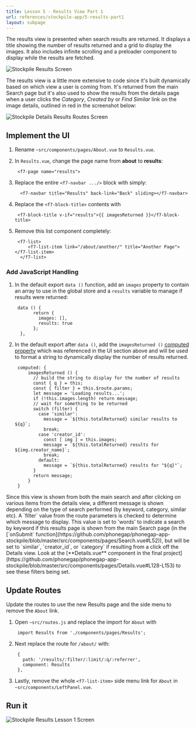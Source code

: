 ```yaml
---
title: Lesson 5 - Results View Part 1
url: references/stockpile-app/5-results-part1
layout: subpage
---
```

The results view is presented when search results are returned. It displays a title showing the number of results returned and a grid to display the images. It also includes infinite scrolling and a preloader component to display while the results are fetched. 

<img class="mobile-image" src="/images/stockpile/results-view.png" alt="Stockpile Results Screen"/>
<!--<img class="mobile-image" src="/images/stockpile/search-results.png" alt="Stockpile Results Screen"/>-->

The results view is a little more extensive to code since it's built dynamically based on which view a user is coming from. It's returned from the main Search page but it's also used to show the results from the details page when a user clicks the *Category*, *Created by* or *Find Similar* link on the image details, outlined in red in the screenshot below:

<img class="mobile-image" src="/images/stockpile/details-results-routes.png" alt="Stockpile Details Results Routes Screen"/>

## Implement the UI 

1. Rename `~src/components/pages/About.vue` to `Results.vue`. 

2. In `Results.vue`, change the page name from **about** to **results**:

		<f7-page name="results">

3. Replace the entire `<f7-navbar .../>` block with simply:

		 <f7-navbar title="Results" back-link="Back" sliding></f7-navbar>

4. Replace the `<f7-block-title>` contents with

		<f7-block-title v-if="results">{{ imagesReturned }}</f7-block-title>

5. Remove this list component completely: 

		<f7-list>
		    <f7-list-item link="/about/another/" title="Another Page"></f7-list-item>
		 </f7-list>

### Add JavaScript Handling
1. In the default export `data ()` function, add an `images` property to contain an array to use in the global store and a `results` variable to manage if results were returned:

		data () {
		      return {
		        images: [],
		        results: true
		      };
		 },


2. In the default export after `data ()`, add the `imagesReturned ()` [computed property](https://vuejs.org/v2/guide/computed.html) which was referenced in the UI section above and will be used to format a string to dynamically display the number of results returned. 

		computed: {		
			imagesReturned () {
			  // build the string to display for the number of results
			  const { q } = this;
			  const { filter } = this.$route.params;
			  let message = 'Loading results...';
			  if (!this.images.length) return message;
			  // wait for something to be returned
			  switch (filter) {
			    case 'similar':
			      message = `${this.totalReturned} similar results to ${q}`;
			      break;
			    case 'creator_id':
			      const [ img ] = this.images;
			      message = `${this.totalReturned} results for ${img.creator_name}`;
			      break;
			    default:
			      message = `${this.totalReturned} results for "${q}"`;
			  }
			  return message;
			}
		}

<div class="alert--info">Since this view is shown from both the main search and after clicking on various items from the details view, a different message is shown depending on the type of search performed (by keyword, category, similar etc). A `filter` value from the route parameters is checked to determine which message to display. This value is set to 'words' to indicate a search by keyword if this results page is shown from the main Search page (in the [`onSubmit` function](https://github.com/phonegap/phonegap-app-stockpile/blob/master/src/components/pages/Search.vue#L52)), but will be set to `similar`, `creator_id`, or `category` if resulting from a click off the Details view. Look at the [**Details.vue** component in the final project](https://github.com/phonegap/phonegap-app-stockpile/blob/master/src/components/pages/Details.vue#L128-L153) to see these filters being set.</div>
	

<!-- TODO - add a note about the spread operator to replace the Object.assign 

```this.imagesById = Object.assign({}, this.imagesById, imagesById);
```
becomes
```this.imagesById = {...this.imagesById, imagesById};```

Link to https://babeljs.io/docs/plugins/transform-object-rest-spread/

Use the screenshot on multiple-results- to explain how it's replacing the main store object with that page each time as you go back thru the history

-->

<!-- ADD THIS LATER WHEN WE NEED TO USE IT WITH THE RESULTS GRID? -->


## Update Routes

Update the routes to use the new Results page and the side menu to remove the `About` link.

1. Open `~src/routes.js` and replace the import for `About` with 

	    import Results from './components/pages/Results';

2. Next replace the route for `/about/` with:

		{
		  path: '/results/:filter/:limit/:q/:referrer',
		  component: Results
		},

3. Lastly, remove the whole `<f7-list-item>` side menu link for `About` in `~src/components/LeftPanel.vue`.

## Run it

<img class="mobile-image" src="/images/stockpile/results-lesson1.png" alt="Stockpile Results Lesson 1 Screen"/>
<!--TODO - Use the Chrome devtools to look at response even though UI not there yet
- Look at Vue devtools too-->


